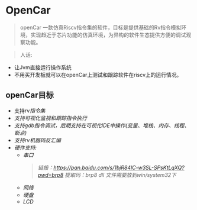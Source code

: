# OpenCar

> openCar 一款仿真Riscv指令集的软件，目标是提供基础的Rv指令模拟环境，实现趋近于芯片功能的仿真环境，为异构的软件生态提供方便的调试观察功能。

> 人话:
- 让Jvm直接运行操作系统
- 不用买开发板就可以在openCar上测试和跟踪软件在riscv上的运行情况。


## openCar目标

* 支持rv<I M D F A>指令集
* 支持可视化监视和跟踪指令执行
* 支持gdb指令调试，后期支持在可视化IDE中操作(变量、堆栈、内存、线程、断点)
* 支持rv机器码反汇编
* 硬件支持:
  - 串口
    > 链接：https://pan.baidu.com/s/1bjR84lC-w3SL-SPsKtLqXQ?pwd=brp8 提取码：brp8
    > dll 文件需要放到win/system32下
  - 网络 
  - 硬盘
  - LCD





